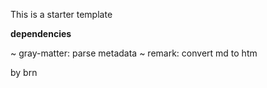 This is a starter template

**dependencies**

~ gray-matter: parse metadata
~ remark: convert md to htm

by brn